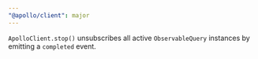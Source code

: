 ```yaml
---
"@apollo/client": major
---
```


`ApolloClient.stop()` unsubscribes all active `ObservableQuery` instances by emitting a `completed` event.
